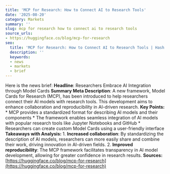 ```yaml
---
title: 'MCP for Research: How to Connect AI to Research Tools'
date: '2025-08-20'
category: Markets
summary: ''
slug: mcp for research how to connect ai to research tools
source_urls:
- https://huggingface.co/blog/mcp-for-research
seo:
  title: 'MCP for Research: How to Connect AI to Research Tools | Hash n Hedge'
  description: ''
  keywords:
  - news
  - markets
  - brief
---
```


Here is the news brief:  **Headline**: Researchers Embrace AI Integration through Model Cards  **Summary Meta Description**: A new framework, Model Cards for Research (MCP), has been introduced to help researchers connect their AI models with research tools. This development aims to enhance collaboration and reproducibility in AI-driven research.  **Key Points:**  * MCP provides a standardized format for describing AI models and their components * The framework enables seamless integration of AI models with popular research tools like Jupyter Notebooks and GitHub * Researchers can create custom Model Cards using a user-friendly interface  **Takeaways with Analysis:**  1. **Increased collaboration**: By standardizing the description of AI models, researchers can more easily share and combine their work, driving innovation in AI-driven fields. 2. **Improved reproducibility**: The MCP framework facilitates transparency in AI model development, allowing for greater confidence in research results.  **Sources:** [https://huggingface.co/blog/mcp-for-research](https://huggingface.co/blog/mcp-for-research) 
